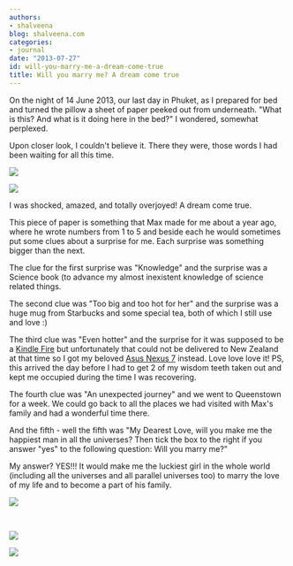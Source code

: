 ```yaml
---
authors:
- shalveena
blog: shalveena.com
categories:
- journal
date: "2013-07-27"
id: will-you-marry-me-a-dream-come-true
title: Will you marry me? A dream come true
---
```


On the night of 14 June 2013, our last day in Phuket, as I prepared for bed and turned the pillow a sheet of paper peeked out from underneath. "What is this? And what is it doing here in the bed?" I wondered, somewhat perplexed.

Upon closer look, I couldn't believe it. There they were, those words I had been waiting for all this time.

[![](https://shalveena.files.wordpress.com/2013/07/b2274-dscf5241.jpg?w=300)](https://shalveena.files.wordpress.com/2013/07/b2274-dscf5241.jpg)

[![](https://shalveena.files.wordpress.com/2013/07/31420-dscf5238.jpg?w=225)](https://shalveena.files.wordpress.com/2013/07/31420-dscf5238.jpg)

I was shocked, amazed, and totally overjoyed! A dream come true.

This piece of paper is something that Max made for me about a year ago, where he wrote numbers from 1 to 5 and beside each he would sometimes put some clues about a surprise for me. Each surprise was something bigger than the next.

The clue for the first surprise was "Knowledge" and the surprise was a Science book (to advance my almost inexistent knowledge of science related things.

The second clue was "Too big and too hot for her" and the surprise was a huge mug from Starbucks and some special tea, both of which I still use and love :)

The third clue was "Even hotter" and the surprise for it was supposed to be a [Kindle Fire](http://www.amazon.com/Kindle-Fire-Amazon-tablet/dp/B0083Q04IQ) but unfortunately that could not be delivered to New Zealand at that time so I got my beloved [Asus Nexus 7](http://www.google.co.nz/nexus/7/) instead. Love love love it! PS, this arrived the day before I had to get 2 of my wisdom teeth taken out and kept me occupied during the time I was recovering.

The fourth clue was "An unexpected journey" and we went to Queenstown for a week. We could go back to all the places we had visited with Max's family and had a wonderful time there.

And the fifth - well the fifth was "My Dearest Love, will you make me the happiest man in all the universes? Then tick the box to the right if you answer "yes" to the following question: Will you marry me?"

My answer? YES!!! It would make me the luckiest girl in the whole world (including all the universes and all parallel universes too) to marry the love of my life and to become a part of his family.

[![](https://shalveena.files.wordpress.com/2013/07/a02f8-dscf5252.jpg?w=300)](https://shalveena.files.wordpress.com/2013/07/a02f8-dscf5252.jpg)

 

[![](https://shalveena.files.wordpress.com/2013/07/09f67-dscf5254.jpg?w=300)](https://shalveena.files.wordpress.com/2013/07/09f67-dscf5254.jpg)

[![](https://shalveena.files.wordpress.com/2013/07/a51fa-dscf5243.jpg?w=300)](https://shalveena.files.wordpress.com/2013/07/a51fa-dscf5243.jpg)
